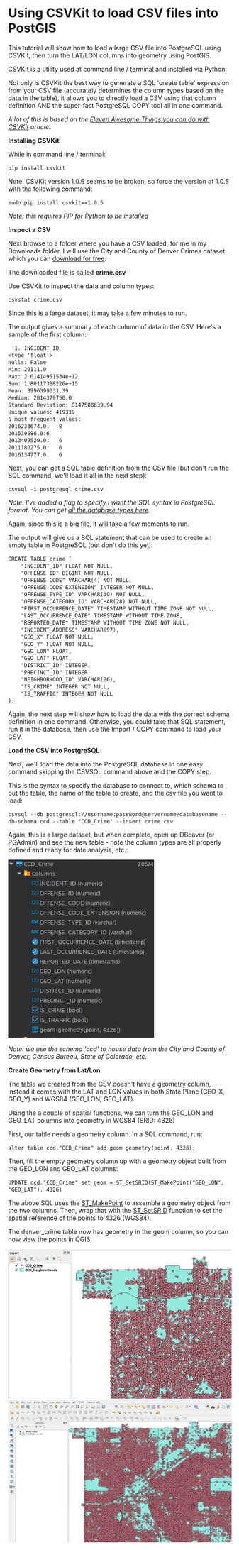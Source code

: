 # Using CSVKit to load CSV files into PostGIS #

This tutorial will show how to load a large CSV file into PostgreSQL using CSVKit, then turn the LAT/LON columns into geometry using PostGIS.

CSVKit is a utility used at command line / terminal and installed via Python.

Not only is CSVKit the best way to generate a SQL 'create table' expression from your CSV file (accurately determines the column types based on the data in the table), it allows you to directly load a CSV using that column definition AND the super-fast PostgreSQL COPY tool all in one command.

*A lot of this is based on the [Eleven Awesome Things you can do with CSVKit](https://source.opennews.org/en-US/articles/eleven-awesome-things-you-can-do-csvkit/) article.*

**Installing CSVKit**

While in command line / terminal:

    pip install csvkit 
    
Note: CSVKit version 1.0.6 seems to be broken, so force the version of 1.0.5 with the following command:

	sudo pip install csvkit==1.0.5

*Note: this requires PIP for Python to be installed*

**Inspect a CSV**

Next browse to a folder where you have a CSV loaded, for me in my Downloads folder. I will use the City and County of Denver Crimes dataset which you can [download for free](https://www.denvergov.org/opendata/dataset/city-and-county-of-denver-crime).

The downloaded file is called **crime.csv**

Use CSVKit to inspect the data and column types:

    csvstat crime.csv

Since this is a large dataset, it may take a few minutes to run.

The output gives a summary of each column of data in the CSV. Here's a sample of the first column: 

      1. INCIDENT_ID
    <type 'float'>
    Nulls: False
    Min: 20111.0
    Max: 2.01414951534e+12
    Sum: 1.80117318226e+15
    Mean: 3996399331.39
    Median: 2014379750.0
    Standard Deviation: 8147580639.94
    Unique values: 419339
    5 most frequent values:
    2016233674.0:   8
    201530686.0:6
    2013409529.0:   6
    2011180275.0:   6
    2016134777.0:   6

Next, you can get a SQL table definition from the CSV file (but don't run the SQL command, we'll load it all in the next step):

    csvsql -i postgresql crime.csv

*Note: I've added a flag to specify I want the SQL syntax in PostgreSQL format. You can get [all the database types here](http://csvkit.readthedocs.io/en/latest/scripts/csvsql.html).* 

Again, since this is a big file, it will take a few moments to run. 

The output will give us a SQL statement that can be used to create an empty table in PostgreSQL (but don't do this yet):

    CREATE TABLE crime (
	    "INCIDENT_ID" FLOAT NOT NULL,
	    "OFFENSE_ID" BIGINT NOT NULL,
	    "OFFENSE_CODE" VARCHAR(4) NOT NULL,
	    "OFFENSE_CODE_EXTENSION" INTEGER NOT NULL,
	    "OFFENSE_TYPE_ID" VARCHAR(30) NOT NULL,
	    "OFFENSE_CATEGORY_ID" VARCHAR(28) NOT NULL,
	    "FIRST_OCCURRENCE_DATE" TIMESTAMP WITHOUT TIME ZONE NOT NULL,
	    "LAST_OCCURRENCE_DATE" TIMESTAMP WITHOUT TIME ZONE,
	    "REPORTED_DATE" TIMESTAMP WITHOUT TIME ZONE NOT NULL,
	    "INCIDENT_ADDRESS" VARCHAR(97),
	    "GEO_X" FLOAT NOT NULL,
	    "GEO_Y" FLOAT NOT NULL,
	    "GEO_LON" FLOAT,
	    "GEO_LAT" FLOAT,
	    "DISTRICT_ID" INTEGER,
	    "PRECINCT_ID" INTEGER,
	    "NEIGHBORHOOD_ID" VARCHAR(26),
	    "IS_CRIME" INTEGER NOT NULL,
	    "IS_TRAFFIC" INTEGER NOT NULL
    );

Again, the next step will show how to load the data with the correct schema definition in one command. Otherwise, you could take that SQL statement, run it in the database, then use the Import / COPY command to load your CSV. 

**Load the CSV into PostgreSQL**

Next, we'll load the data into the PostgreSQL database in one easy command skipping the CSVSQL command above and the COPY step.

This is the syntax to specify the database to connect to, which schema to put the table, the name of the table to create, and the csv file you want to load: 

    csvsql --db postgresql://username:password@servername/databasename --db-schema ccd --table "CCD_Crime" --insert crime.csv

Again, this is a large dataset, but when complete, open up DBeaver (or PGAdmin) and see the new table - note the column types are all properly defined and ready for date analysis, etc.: 

![img.png](img.png)

*Note: we use the schema 'ccd' to house data from the City and County of Denver, Census Bureau, State of Colorado, etc.* 

**Create Geometry from Lat/Lon**

The table we created from the CSV doesn't have a geometry column, instead it comes with the LAT and LON values in both State Plane (GEO_X, GEO_Y) and WGS84 (GEO_LON, GEO_LAT).

Using the a couple of spatial functions, we can turn the GEO_LON and GEO_LAT columns into geometry in WGS84 (SRID: 4326)

First, our table needs a geometry column. In a SQL command, run:

    alter table ccd."CCD_Crime" add geom geometry(point, 4326);

Then, fill the empty geometry column up with a geometry object built from the GEO_LON and GEO_LAT columns:

    UPDATE ccd."CCD_Crime" set geom = ST_SetSRID(ST_MakePoint("GEO_LON", "GEO_LAT"), 4326)

The above SQL uses the [ST_MakePoint](http://postgis.net/docs/ST_MakePoint.html) to assemble a geometry object from the two columns. Then, wrap that with the [ST_SetSRID](http://postgis.net/docs/ST_SetSRID.html) function to set the spatial reference of the points to 4326 (WGS84).

The denver_crime table now has geometry in the geom column, so you can now view the points in QGIS:

![img_1.png](img_1.png)![](https://github.com/dpsspatial/Images/blob/master/denver_crime_map.png?raw=true)
